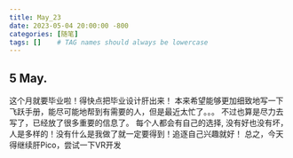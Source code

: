 ```yaml
---
title: May_23
date: 2023-05-04 20:00:00 -800
categories: [随笔]
tags: []    # TAG names should always be lowercase
---
```


## 5 May.
这个月就要毕业啦！得快点把毕业设计肝出来！
本来希望能够更加细致地写一下飞跃手册，能尽可能地帮到有需要的人，但是最近太忙了。。。 不过也算是尽力去写了，已经放了很多重要的信息了。
每个人都会有自己的选择, 没有好也没有坏，人是多样的！没有什么是我做了就一定要得到！追逐自己兴趣就好！
总之，今天得继续肝Pico，尝试一下VR开发